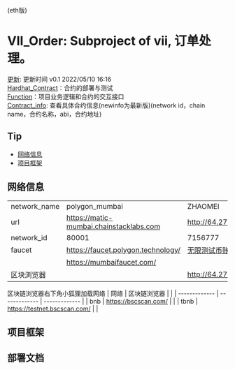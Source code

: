 (eth版)  
# VII_Order: Subproject of vii, 订单处理。  
[更新](./update): 更新时间 v0.1 2022/05/10 16:16  
[Hardhat_Contract](./Hardhat_Contract)：合约的部署与测试  
[Function](./Function)：项目业务逻辑和合约的交互接口  
[Contract_info](./Hardhat_Contract/deployments/): 查看具体合约信息(newinfo为最新版)(network id，chain name，合约名称，abi，合约地址)  

## Tip
* [网络信息](#网络信息)
* [项目框架](#项目框架)

## 网络信息
|       |       |       |
|   -------------   |   -------------   |   -------------   |
|   network_name    |   polygon_mumbai  |   ZHAOMEI  |
|   url    |   https://matic-mumbai.chainstacklabs.com  |   http://64.27.20.252:8545   |
|   network_id  |   80001           |   7156777  |
|   faucet  |   https://faucet.polygon.technology/  |   [无限测试币账户](./other/account.txt)  |
|                   |   https://mumbaifaucet.com/           |       |
|   区块浏览器    |     |   http://64.27.20.252:4000/    |

区块链浏览器右下角小狐狸加载网络
|   网络   |  区块链浏览器 |       |
|   -------------   |   -------------   |   -------------   |
|   bnb     |   https://bscscan.com/    |       |
|   tbnb    |   https://testnet.bscscan.com/   |       |


## 项目框架
<!-- [VII_Order.pdf](./other_document/VII_Order.pdf)  
![VII_Order.png](./other_document/VII_Order.png)  
![flow_chart.png](./other_document/flow_chart.png)   -->

## 部署文档
